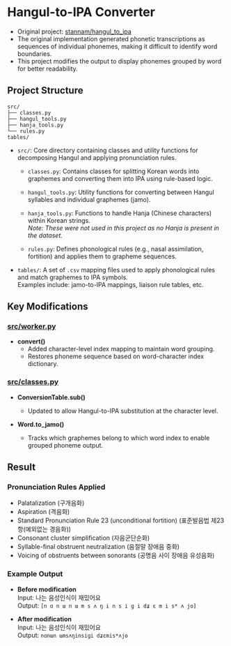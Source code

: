 # Hangul-to-IPA Converter

- Original project: [stannam/hangul_to_ipa](https://github.com/stannam/hangul_to_ipa)
- The original implementation generated phonetic transcriptions as sequences of individual phonemes, making it difficult to identify word boundaries.  
- This project modifies the output to display phonemes grouped by word for better readability.


## Project Structure

```text
src/
├── classes.py
├── hangul_tools.py
├── hanja_tools.py
└── rules.py
tables/
```

- `src/`: 
  Core directory containing classes and utility functions for decomposing Hangul and applying pronunciation rules.

  - `classes.py`: 
    Contains classes for splitting Korean words into graphemes and converting them into IPA using rule-based logic.

  - `hangul_tools.py`: 
    Utility functions for converting between Hangul syllables and individual graphemes (jamo).

  - `hanja_tools.py`: 
    Functions to handle Hanja (Chinese characters) within Korean strings.  
    *Note: These were not used in this project as no Hanja is present in the dataset.*

  - `rules.py`: 
    Defines phonological rules (e.g., nasal assimilation, fortition) and applies them to grapheme sequences.

- `tables/`: 
  A set of `.csv` mapping files used to apply phonological rules and match graphemes to IPA symbols.  
  Examples include: jamo-to-IPA mappings, liaison rule tables, etc.


## Key Modifications

### [src/worker.py](./src/worker.py)

- **convert()**
  - Added character-level index mapping to maintain word grouping.
  - Restores phoneme sequence based on word-character index dictionary.

### [src/classes.py](./src/classes.py)

- **ConversionTable.sub()**
  - Updated to allow Hangul-to-IPA substitution at the character level.

- **Word.to_jamo()**
  - Tracks which graphemes belong to which word index to enable grouped phoneme output.


## Result

### Pronunciation Rules Applied

- Palatalization (구개음화) 
- Aspiration (격음화) 
- Standard Pronunciation Rule 23 (unconditional fortition) (표준발음법 제23항(예외없는 경음화))
- Consonant cluster simplification (자음군단순화)
- Syllable-final obstruent neutralization (음절말 장애음 중화)
- Voicing of obstruents between sonorants (공명음 사이 장애음 유성음화)

### Example Output

- **Before modification**  
  Input: 나는 음성인식이 재밌어요  
  Output: 
  `[n ɑ n ɯ n ɯ m s ʌ ŋ i n s i ɡ i dʑ ɛ m i s* ʌ jo]`

- **After modification**  
  Input: 나는 음성인식이 재밌어요  
  Output: 
  `nɑnɯn ɯmsʌŋinsiɡi dʑɛmis*ʌjo`
